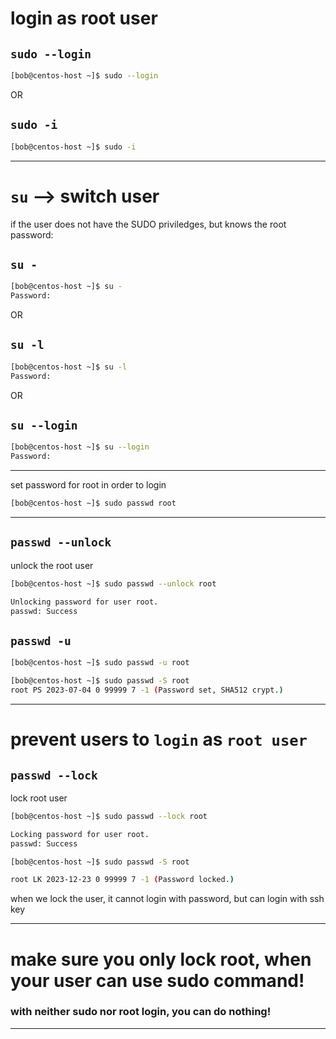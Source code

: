 


# login as root user

## `sudo --login`

```bash
[bob@centos-host ~]$ sudo --login
```

OR

## `sudo -i`

```bash
[bob@centos-host ~]$ sudo -i
```

________________________________________________________________________________________________


# `su`   -->   switch user

if the user does not have the SUDO priviledges, but knows the root password:


## `su -`

```bash
[bob@centos-host ~]$ su -
Password:
```


OR

## `su -l`

```bash
[bob@centos-host ~]$ su -l
Password:
```


OR

## `su --login`

```bash
[bob@centos-host ~]$ su --login
Password:
```

________________________________________________________________________________________________



set password for root in order to login

```bash
[bob@centos-host ~]$ sudo passwd root
```

________________________________________________________________________________________________



## `passwd --unlock`

unlock the root user


```bash
[bob@centos-host ~]$ sudo passwd --unlock root

Unlocking password for user root.
passwd: Success
```


## `passwd -u`

```bash
[bob@centos-host ~]$ sudo passwd -u root
```


```bash
[bob@centos-host ~]$ sudo passwd -S root
root PS 2023-07-04 0 99999 7 -1 (Password set, SHA512 crypt.)
```
________________________________________________________________________________________________



# prevent users to `login` as `root user`

## `passwd --lock`

lock root user

```bash
[bob@centos-host ~]$ sudo passwd --lock root

Locking password for user root.
passwd: Success
```

```bash
[bob@centos-host ~]$ sudo passwd -S root

root LK 2023-12-23 0 99999 7 -1 (Password locked.)
```

when we lock the user, it cannot login with password, but can login with ssh key
 

________________________________________________________________________________________________


# make sure you only lock root, when your user can use sudo command!

### with neither sudo nor root login, you can do nothing!



________________________________________________________________________________________________
